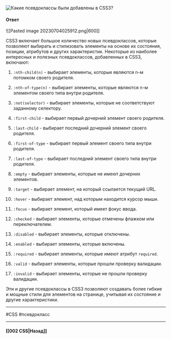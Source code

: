 ![Какие псевдоклассы были добавлены в CSS3?](https://youtu.be/trriSYNrHw4?t=592)

#### Ответ

![[Pasted image 20230704025912.png|600]]

CSS3 включает большое количество новых псевдоклассов, которые позволяют выбирать и стилизовать элементы на основе их состояния, позиции, атрибутов и других характеристик. Некоторые из наиболее интересных и полезных псевдоклассов, добавленных в CSS3, включают:

1. `:nth-child(n)` - выбирает элементы, которые являются n-м потомком своего родителя.
    
2. `:nth-of-type(n)` - выбирает элементы, которые являются n-м элементом своего типа внутри родителя.
    
3. `:not(selector)` - выбирает элементы, которые не соответствуют заданному селектору.
    
4. `:first-child` - выбирает первый дочерний элемент своего родителя.
    
5. `:last-child` - выбирает последний дочерний элемент своего родителя.
    
6. `:first-of-type` - выбирает первый элемент своего типа внутри родителя.
    
7. `:last-of-type` - выбирает последний элемент своего типа внутри родителя.
    
8. `:empty` - выбирает элементы, которые не имеют дочерних элементов.
    
9. `:target` - выбирает элемент, на который ссылается текущий URL.
    
10. `:hover` - выбирает элемент, над которым находится курсор мыши.
    
11. `:focus` - выбирает элемент, который имеет фокус ввода.
    
12. `:checked` - выбирает элементы, которые отмечены флажком или переключателем.
    
13. `:disabled` - выбирает элементы, которые отключены.
    
14. `:enabled` - выбирает элементы, которые включены.
    
15. `:required` - выбирает элементы, которые имеют атрибут `required`.
    
16. `:valid` - выбирает элементы, которые прошли проверку валидации.
    
17. `:invalid` - выбирает элементы, которые не прошли проверку валидации.
    

Эти и другие псевдоклассы в CSS3 позволяют создавать более гибкие и мощные стили для элементов на странице, учитывая их состояние и другие характеристики.

___
#CSS #псевдокласс 

___

#### [[002 CSS|Назад]]